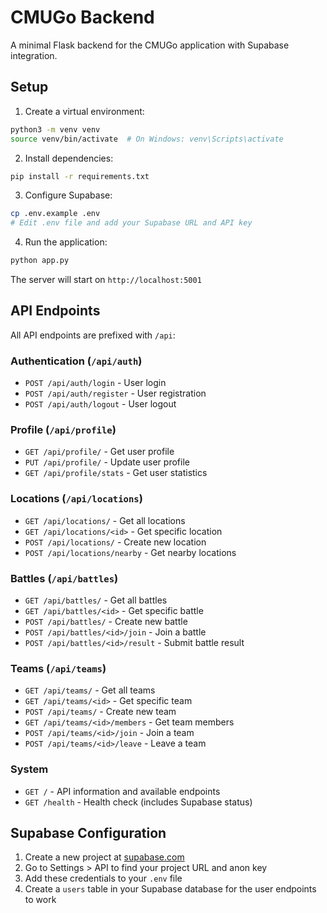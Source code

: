 # CMUGo Backend

A minimal Flask backend for the CMUGo application with Supabase integration.

## Setup

1. Create a virtual environment:
```bash
python3 -m venv venv
source venv/bin/activate  # On Windows: venv\Scripts\activate
```

2. Install dependencies:
```bash
pip install -r requirements.txt
```

3. Configure Supabase:
```bash
cp .env.example .env
# Edit .env file and add your Supabase URL and API key
```

4. Run the application:
```bash
python app.py
```

The server will start on `http://localhost:5001`

## API Endpoints

All API endpoints are prefixed with `/api`:

### Authentication (`/api/auth`)
- `POST /api/auth/login` - User login
- `POST /api/auth/register` - User registration  
- `POST /api/auth/logout` - User logout

### Profile (`/api/profile`)
- `GET /api/profile/` - Get user profile
- `PUT /api/profile/` - Update user profile
- `GET /api/profile/stats` - Get user statistics

### Locations (`/api/locations`)
- `GET /api/locations/` - Get all locations
- `GET /api/locations/<id>` - Get specific location
- `POST /api/locations/` - Create new location
- `POST /api/locations/nearby` - Get nearby locations

### Battles (`/api/battles`)
- `GET /api/battles/` - Get all battles
- `GET /api/battles/<id>` - Get specific battle
- `POST /api/battles/` - Create new battle
- `POST /api/battles/<id>/join` - Join a battle
- `POST /api/battles/<id>/result` - Submit battle result

### Teams (`/api/teams`)
- `GET /api/teams/` - Get all teams
- `GET /api/teams/<id>` - Get specific team
- `POST /api/teams/` - Create new team
- `GET /api/teams/<id>/members` - Get team members
- `POST /api/teams/<id>/join` - Join a team
- `POST /api/teams/<id>/leave` - Leave a team

### System
- `GET /` - API information and available endpoints
- `GET /health` - Health check (includes Supabase status)

## Supabase Configuration

1. Create a new project at [supabase.com](https://supabase.com)
2. Go to Settings > API to find your project URL and anon key
3. Add these credentials to your `.env` file
4. Create a `users` table in your Supabase database for the user endpoints to work
